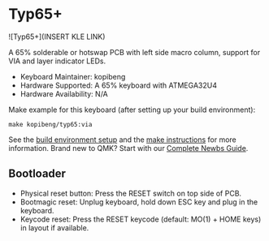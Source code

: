 # Typ65+

![Typ65+](INSERT KLE LINK)

A 65% solderable or hotswap PCB with left side macro column, support for VIA and layer indicator LEDs.

* Keyboard Maintainer: kopibeng
* Hardware Supported: A 65% keyboard with ATMEGA32U4
* Hardware Availability: N/A

Make example for this keyboard (after setting up your build environment):

    make kopibeng/typ65:via
    
See the [build environment setup](https://docs.qmk.fm/#/getting_started_build_tools) and the [make instructions](https://docs.qmk.fm/#/getting_started_make_guide) for more information. Brand new to QMK? Start with our [Complete Newbs Guide](https://docs.qmk.fm/#/newbs).

## Bootloader

* Physical reset button: Press the RESET switch on top side of PCB.
* Bootmagic reset: Unplug keyboard, hold down ESC key and plug in the keyboard.
* Keycode reset: Press the RESET keycode (default: MO(1) + HOME keys) in layout if available.
